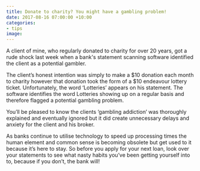 ```yaml
---
title: Donate to charity? You might have a gambling problem!
date: 2017-08-16 07:00:00 +10:00
categories:
- tips
image: 
---
```


A client of mine, who regularly donated to charity for over 20 years, got a rude shock last week when a bank's statement scanning software identified the client as a potential gambler.

The client’s honest intention was simply to make a $10 donation each month to charity however that donation took the form of a $10 endeavour lottery ticket. Unfortunately, the word ‘Lotteries’ appears on his statement. The software identifies the word Lotteries showing up on a regular basis and therefore flagged a potential gambling problem.

You’ll be pleased to know the clients ‘gambling addiction’ was thoroughly explained and eventually ignored but it did create unnecessary delays and anxiety for the client and his broker.

As banks continue to utilise technology to speed up processing times the human element and common sense is becoming obsolete but get used to it because it’s here to stay. 
So before you apply for your next loan, look over your statements to see what nasty habits you’ve been getting yourself into to, because if you don’t, the bank will!
